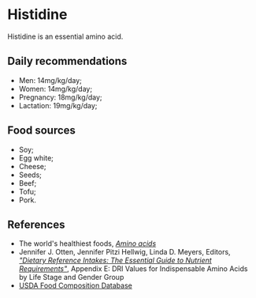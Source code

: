 # Histidine
Histidine is an essential amino acid.

## Daily recommendations
- Men: 14mg/kg/day;
- Women: 14mg/kg/day;
- Pregnancy: 18mg/kg/day;
- Lactation: 19mg/kg/day;

## Food sources
- Soy;
- Egg white;
- Cheese;
- Seeds;
- Beef;
- Tofu;
- Pork.

## References
- The world's healthiest foods, [_Amino acids_](http://www.whfoods.com/genpage.php?tname=nutrient&dbid=129)
- Jennifer J. Otten, Jennifer Pitzi Hellwig, Linda D. Meyers, Editors, [_"Dietary Reference Intakes: The Essential Guide to Nutrient Requirements"_](https://www.amazon.com/Dietary-Reference-Intakes-Essential-Requirements/dp/0309157420), Appendix E: DRI Values for Indispensable Amino Acids by Life Stage and Gender Group
- [USDA Food Composition Database](https://ndb.nal.usda.gov/ndb/nutrients/report/nutrientsfrm?max=25&offset=0&totCount=0&nutrient1=512&nutrient2=&nutrient3=&subset=0&sort=c&measureby=g)